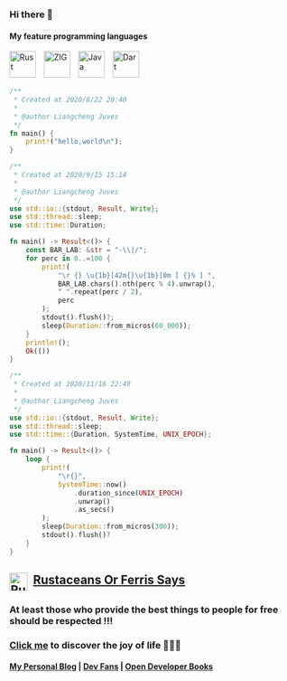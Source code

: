 ### Hi there 👋

<!-- # Happy, free, creative. -->

#### My feature programming languages

<img src="https://web.lcjuves.com/assets/svg/_Rust.svg" width="47" height="47" alt="Rust"/>&emsp;<img src="https://web.lcjuves.com/assets/svg/ZIG.svg" width="47" height="47" alt="ZIG"/>&emsp;<img src="https://web.lcjuves.com/assets/svg/Java.svg" width="47" height="47" alt="Java"/>&emsp;<img src="https://web.lcjuves.com/assets/svg/Dart.svg" width="47" height="47" alt="Dart"/>

```rust
/**
 * Created at 2020/8/22 20:40
 *
 * @author Liangcheng Juves
 */
fn main() {
    print!("hello,world\n");
}
```

```rust
/**
 * Created at 2020/9/15 15:14
 *
 * @author Liangcheng Juves
 */
use std::io::{stdout, Result, Write};
use std::thread::sleep;
use std::time::Duration;

fn main() -> Result<()> {
    const BAR_LAB: &str = "-\\|/";
    for perc in 0..=100 {
        print!(
            "\r {} \u{1b}[42m{}\u{1b}[0m [ {}% ] ",
            BAR_LAB.chars().nth(perc % 4).unwrap(),
            " ".repeat(perc / 2),
            perc
        );
        stdout().flush()?;
        sleep(Duration::from_micros(60_000));
    }
    println!();
    Ok(())
}
```

```rust
/**
 * Created at 2020/11/16 22:49
 *
 * @author Liangcheng Juves
 */
use std::io::{stdout, Result, Write};
use std::thread::sleep;
use std::time::{Duration, SystemTime, UNIX_EPOCH};

fn main() -> Result<()> {
    loop {
        print!(
            "\r{}",
            SystemTime::now()
                .duration_since(UNIX_EPOCH)
                .unwrap()
                .as_secs()
        );
        sleep(Duration::from_micros(300));
        stdout().flush()?
    }
}
```
## <img src="https://web.lcjuves.com/assets/svg/Rustacean%20Original.svg" width="32" height="32" alt="Rustacean Original" align="top"/>&nbsp; [Rustaceans Or Ferris Says](https://github.com/LcJuves/rustaceans)
### At least those who provide the best things to people for free should be respected !!!
### [Click me](https://github.com/MeyouRepo) to discover the joy of life 🤪🤪🤪
#### [My Personal Blog](https://blog.lcjuves.com)  |  [Dev Fans](https://devfans.lcjuves.com)  |  [Open Developer Books](https://odb.lcjuves.com)

<!--
**LcJuves/lcjuves** is a ✨ _special_ ✨ repository because its `README.md` (this file) appears on your GitHub profile.

Here are some ideas to get you started:

- 🔭 I’m currently working on ...
- 🌱 I’m currently learning ...
- 👯 I’m looking to collaborate on ...
- 🤔 I’m looking for help with ...
- 💬 Ask me about ...
- 📫 How to reach me: ...
- 😄 Pronouns: ...
- ⚡ Fun fact: ...
-->
